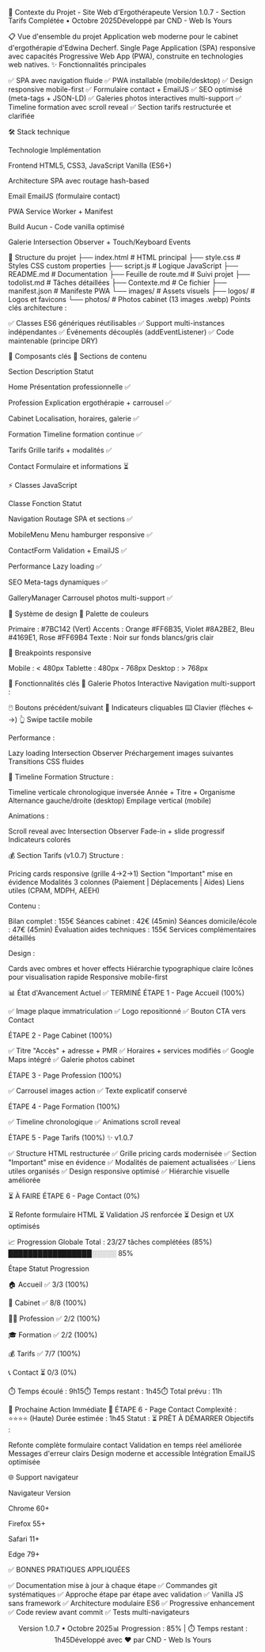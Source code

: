 🏥 Contexte du Projet - Site Web d'Ergothérapeute
Version 1.0.7 - Section Tarifs Complétée • Octobre 2025Développé par CND - Web Is Yours

📋 Vue d'ensemble du projet
Application web moderne pour le cabinet d'ergothérapie d'Edwina Decherf. Single Page Application (SPA) responsive avec capacités Progressive Web App (PWA), construite en technologies web natives.
✨ Fonctionnalités principales

✅ SPA avec navigation fluide
✅ PWA installable (mobile/desktop)
✅ Design responsive mobile-first
✅ Formulaire contact + EmailJS
✅ SEO optimisé (meta-tags + JSON-LD)
✅ Galeries photos interactives multi-support
✅ Timeline formation avec scroll reveal
✅ Section tarifs restructurée et clarifiée


🛠️ Stack technique



Technologie
Implémentation



Frontend
HTML5, CSS3, JavaScript Vanilla (ES6+)


Architecture
SPA avec routage hash-based


Email
EmailJS (formulaire contact)


PWA
Service Worker + Manifest


Build
Aucun - Code vanilla optimisé


Galerie
Intersection Observer + Touch/Keyboard Events



📁 Structure du projet
├── index.html              # HTML principal
├── style.css               # Styles CSS custom properties
├── script.js               # Logique JavaScript
├── README.md               # Documentation
├── Feuille de route.md     # Suivi projet
├── todolist.md             # Tâches détaillées
├── Contexte.md             # Ce fichier
├── manifest.json           # Manifeste PWA
└── images/                 # Assets visuels
    ├── logos/              # Logos et favicons
    └── photos/             # Photos cabinet (13 images .webp)
Points clés architecture :

✅ Classes ES6 génériques réutilisables
✅ Support multi-instances indépendantes
✅ Événements découplés (addEventListener)
✅ Code maintenable (principe DRY)


🧩 Composants clés
📄 Sections de contenu



Section
Description
Statut



Home
Présentation professionnelle
✅


Profession
Explication ergothérapie + carrousel
✅


Cabinet
Localisation, horaires, galerie
✅


Formation
Timeline formation continue
✅


Tarifs
Grille tarifs + modalités
✅


Contact
Formulaire et informations
⏳


⚡ Classes JavaScript



Classe
Fonction
Statut



Navigation
Routage SPA et sections
✅


MobileMenu
Menu hamburger responsive
✅


ContactForm
Validation + EmailJS
✅


Performance
Lazy loading
✅


SEO
Meta-tags dynamiques
✅


GalleryManager
Carrousel photos multi-support
✅



🎨 Système de design
🌈 Palette de couleurs

Primaire : #7BC142 (Vert)
Accents : Orange #FF6B35, Violet #8A2BE2, Bleu #4169E1, Rose #FF69B4
Texte : Noir sur fonds blancs/gris clair

📱 Breakpoints responsive

Mobile : < 480px
Tablette : 480px - 768px
Desktop : > 768px


🚀 Fonctionnalités clés
📸 Galerie Photos Interactive
Navigation multi-support :

🖱️ Boutons précédent/suivant
🔘 Indicateurs cliquables
⌨️ Clavier (flèches ← →)
👆 Swipe tactile mobile

Performance :

Lazy loading Intersection Observer
Préchargement images suivantes
Transitions CSS fluides

📜 Timeline Formation
Structure :

Timeline verticale chronologique inversée
Année + Titre + Organisme
Alternance gauche/droite (desktop)
Empilage vertical (mobile)

Animations :

Scroll reveal avec Intersection Observer
Fade-in + slide progressif
Indicateurs colorés

💰 Section Tarifs (v1.0.7)
Structure :

Pricing cards responsive (grille 4→2→1)
Section "Important" mise en évidence
Modalités 3 colonnes (Paiement | Déplacements | Aides)
Liens utiles (CPAM, MDPH, AEEH)

Contenu :

Bilan complet : 155€
Séances cabinet : 42€ (45min)
Séances domicile/école : 47€ (45min)
Évaluation aides techniques : 155€
Services complémentaires détaillés

Design :

Cards avec ombres et hover effects
Hiérarchie typographique claire
Icônes pour visualisation rapide
Responsive mobile-first


📊 État d'Avancement Actuel
✅ TERMINÉ
ÉTAPE 1 - Page Accueil (100%)

✅ Image plaque immatriculation
✅ Logo repositionné
✅ Bouton CTA vers Contact

ÉTAPE 2 - Page Cabinet (100%)

✅ Titre "Accès" + adresse + PMR
✅ Horaires + services modifiés
✅ Google Maps intégré
✅ Galerie photos cabinet

ÉTAPE 3 - Page Profession (100%)

✅ Carrousel images action
✅ Texte explicatif conservé

ÉTAPE 4 - Page Formation (100%)

✅ Timeline chronologique
✅ Animations scroll reveal

ÉTAPE 5 - Page Tarifs (100%) ✨ v1.0.7

✅ Structure HTML restructurée
✅ Grille pricing cards modernisée
✅ Section "Important" mise en évidence
✅ Modalités de paiement actualisées
✅ Liens utiles organisés
✅ Design responsive optimisé
✅ Hiérarchie visuelle améliorée

⏳ À FAIRE
ÉTAPE 6 - Page Contact (0%)

⏳ Refonte formulaire HTML
⏳ Validation JS renforcée
⏳ Design et UX optimisés


📈 Progression Globale
Total : 23/27 tâches complétées (85%)
█████████████████░░░░░ 85%



Étape
Statut
Progression



🏠 Accueil
✅
3/3 (100%)


🏢 Cabinet
✅
8/8 (100%)


👩‍⚕️ Profession
✅
2/2 (100%)


🎓 Formation
✅
2/2 (100%)


💰 Tarifs
✅
7/7 (100%)


📞 Contact
⏳
0/3 (0%)


⏱️ Temps écoulé : 9h15⏱️ Temps restant : 1h45⏱️ Total prévu : 11h

🎯 Prochaine Action Immédiate
🔴 ÉTAPE 6 - Page Contact
Complexité : ⭐⭐⭐⭐ (Haute)
Durée estimée : 1h45
Statut : ⏳ PRÊT À DÉMARRER
Objectifs :

Refonte complète formulaire contact
Validation en temps réel améliorée
Messages d'erreur clairs
Design moderne et accessible
Intégration EmailJS optimisée


🌐 Support navigateur



Navigateur
Version



Chrome
60+


Firefox
55+


Safari
11+


Edge
79+



✅ BONNES PRATIQUES APPLIQUÉES

✅ Documentation mise à jour à chaque étape
✅ Commandes git systématiques
✅ Approche étape par étape avec validation
✅ Vanilla JS sans framework
✅ Architecture modulaire ES6
✅ Progressive enhancement
✅ Code review avant commit
✅ Tests multi-navigateurs


<div align="center">

Version 1.0.7 • Octobre 2025📊 Progression : 85% | ⏱️ Temps restant : 1h45Développé avec ❤️ par CND - Web Is Yours
</div>